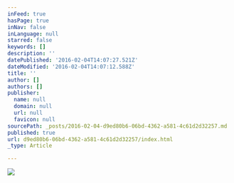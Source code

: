 ```yaml
---
inFeed: true
hasPage: true
inNav: false
inLanguage: null
starred: false
keywords: []
description: ''
datePublished: '2016-02-04T14:07:27.521Z'
dateModified: '2016-02-04T14:07:12.588Z'
title: ''
author: []
authors: []
publisher:
  name: null
  domain: null
  url: null
  favicon: null
sourcePath: _posts/2016-02-04-d9ed80b6-06bd-4362-a581-4c61d2d32257.md
published: true
url: d9ed80b6-06bd-4362-a581-4c61d2d32257/index.html
_type: Article

---
```

![](https://the-grid-user-content.s3-us-west-2.amazonaws.com/b93fb7bb-cea5-46d9-9f22-c6cfb0d54e0d.jpg)